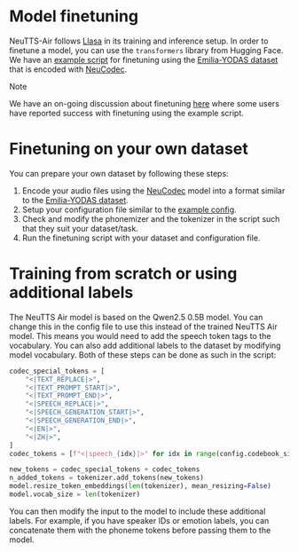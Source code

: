 # Model finetuning

NeuTTS-Air follows [Llasa](https://github.com/zhenye234/LLaSA_training) in its training and inference setup. In order to finetune a model, you can use the `transformers` library from Hugging Face. We have an [example script](/examples/finetune.py) for finetuning using the [Emilia-YODAS dataset](https://huggingface.co/datasets/neuphonic/emilia-yodas-english-neucodec) that is encoded with [NeuCodec](https://huggingface.co/neuphonic/neucodec).

> [!NOTE]
> We have an on-going discussion about finetuning [here](https://github.com/neuphonic/neutts-air/issues/7) where some users have reported success with finetuning using the example script.

# Finetuning on your own dataset

You can prepare your own dataset by following these steps:
1. Encode your audio files using the [NeuCodec](https://huggingface.co/neuphonic/neucodec) model into a format similar to the [Emilia-YODAS dataset](https://huggingface.co/datasets/neuphonic/emilia-yodas-english-neucodec).
2. Setup your configuration file similar to the [example config](finetuning_config.yaml).
3. Check and modify the phonemizer and the tokenizer in the script such that they suit your dataset/task.
4. Run the finetuning script with your dataset and configuration file.

# Training from scratch or using additional labels

The NeuTTS Air model is based on the Qwen2.5 0.5B model. You can change this in the config file to use this instead of the trained NeuTTS Air model. This means you would need to add the speech token tags to the vocabulary. You can also add additional labels to the dataset by modifying model vocabulary. Both of these steps can be done as such in the script:

```python
codec_special_tokens = [
    "<|TEXT_REPLACE|>",
    "<|TEXT_PROMPT_START|>",
    "<|TEXT_PROMPT_END|>",
    "<|SPEECH_REPLACE|>",
    "<|SPEECH_GENERATION_START|>",
    "<|SPEECH_GENERATION_END|>",
    "<|EN|>",
    "<|ZH|>",
]
codec_tokens = [f"<|speech_{idx}|>" for idx in range(config.codebook_size)]

new_tokens = codec_special_tokens + codec_tokens
n_added_tokens = tokenizer.add_tokens(new_tokens)
model.resize_token_embeddings(len(tokenizer), mean_resizing=False)
model.vocab_size = len(tokenizer)
```

You can then modify the input to the model to include these additional labels. For example, if you have speaker IDs or emotion labels, you can concatenate them with the phoneme tokens before passing them to the model.
